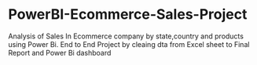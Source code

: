 # PowerBI-Ecommerce-Sales-Project
Analysis of Sales In Ecommerce company by state,country and products using Power Bi. End to End Project by cleaing dta from Excel sheet to Final Report and Power Bi dashboard
